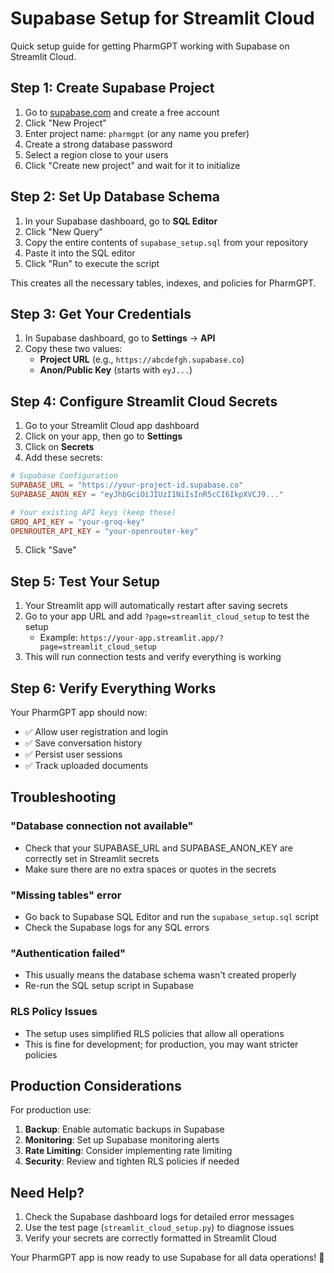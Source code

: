# Supabase Setup for Streamlit Cloud

Quick setup guide for getting PharmGPT working with Supabase on Streamlit Cloud.

## Step 1: Create Supabase Project

1. Go to [supabase.com](https://supabase.com) and create a free account
2. Click "New Project"
3. Enter project name: `pharmgpt` (or any name you prefer)
4. Create a strong database password
5. Select a region close to your users
6. Click "Create new project" and wait for it to initialize

## Step 2: Set Up Database Schema

1. In your Supabase dashboard, go to **SQL Editor**
2. Click "New Query"
3. Copy the entire contents of `supabase_setup.sql` from your repository
4. Paste it into the SQL editor
5. Click "Run" to execute the script

This creates all the necessary tables, indexes, and policies for PharmGPT.

## Step 3: Get Your Credentials

1. In Supabase dashboard, go to **Settings** → **API**
2. Copy these two values:
   - **Project URL** (e.g., `https://abcdefgh.supabase.co`)
   - **Anon/Public Key** (starts with `eyJ...`)

## Step 4: Configure Streamlit Cloud Secrets

1. Go to your Streamlit Cloud app dashboard
2. Click on your app, then go to **Settings**
3. Click on **Secrets**
4. Add these secrets:

```toml
# Supabase Configuration
SUPABASE_URL = "https://your-project-id.supabase.co"
SUPABASE_ANON_KEY = "eyJhbGciOiJIUzI1NiIsInR5cCI6IkpXVCJ9..."

# Your existing API keys (keep these)
GROQ_API_KEY = "your-groq-key"
OPENROUTER_API_KEY = "your-openrouter-key"
```

5. Click "Save"

## Step 5: Test Your Setup

1. Your Streamlit app will automatically restart after saving secrets
2. Go to your app URL and add `?page=streamlit_cloud_setup` to test the setup
   - Example: `https://your-app.streamlit.app/?page=streamlit_cloud_setup`
3. This will run connection tests and verify everything is working

## Step 6: Verify Everything Works

Your PharmGPT app should now:
- ✅ Allow user registration and login
- ✅ Save conversation history
- ✅ Persist user sessions
- ✅ Track uploaded documents

## Troubleshooting

### "Database connection not available"
- Check that your SUPABASE_URL and SUPABASE_ANON_KEY are correctly set in Streamlit secrets
- Make sure there are no extra spaces or quotes in the secrets

### "Missing tables" error
- Go back to Supabase SQL Editor and run the `supabase_setup.sql` script
- Check the Supabase logs for any SQL errors

### "Authentication failed"
- This usually means the database schema wasn't created properly
- Re-run the SQL setup script in Supabase

### RLS Policy Issues
- The setup uses simplified RLS policies that allow all operations
- This is fine for development; for production, you may want stricter policies

## Production Considerations

For production use:
1. **Backup**: Enable automatic backups in Supabase
2. **Monitoring**: Set up Supabase monitoring alerts
3. **Rate Limiting**: Consider implementing rate limiting
4. **Security**: Review and tighten RLS policies if needed

## Need Help?

1. Check the Supabase dashboard logs for detailed error messages
2. Use the test page (`streamlit_cloud_setup.py`) to diagnose issues
3. Verify your secrets are correctly formatted in Streamlit Cloud

Your PharmGPT app is now ready to use Supabase for all data operations! 🎉